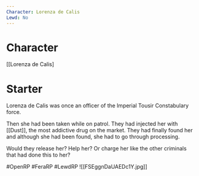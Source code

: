 ```yaml
---
Character: Lorenza de Calis
Lewd: No
---
```

# Character
[[Lorenza de Calis]

# Starter
Lorenza de Calis was once an officer of the Imperial Tousir Constabulary force. 

Then she had been taken while on patrol. They had injected her with [[Dust]], the most addictive drug on the market. They had finally found her and although she had been found, she had to go through processing.

Would they release her? Help her? Or charge her like the other criminals that had done this to her? 

#OpenRP #FeraRP #LewdRP 
![[FSEggnDaUAEDc1Y.jpg]]